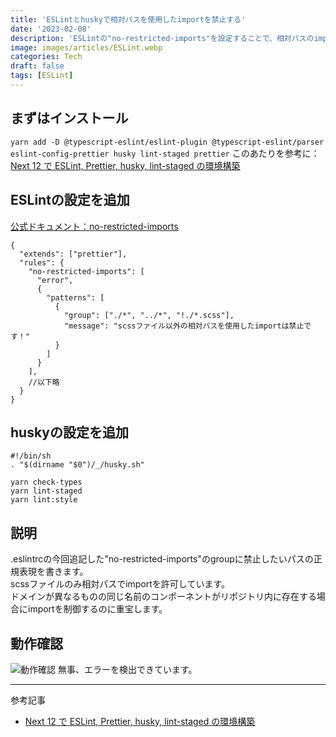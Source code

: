 ```yaml
---
title: 'ESLintとhuskyで相対パスを使用したimportを禁止する'
date: '2023-02-08'
description: 'ESLintの"no-restricted-imports"を設定することで、相対パスのimportを禁止する方法を解説。また、commit時にhuskyがチェックを行います。'
image: images/articles/ESLint.webp
categories: Tech
draft: false
tags: [ESLint]
---
```


## まずはインストール

`yarn add -D @typescript-eslint/eslint-plugin @typescript-eslint/parser eslint-config-prettier husky lint-staged prettier`
このあたりを参考に：[Next 12 で ESLint, Prettier, husky, lint-staged の環境構築](https://www.gaji.jp/blog/2021/12/16/8810/)

## ESLintの設定を追加

[公式ドキュメント：no-restricted-imports](https://eslint.org/docs/latest/rules/no-restricted-imports)

```text:.eslintrc
{
  "extends": ["prettier"],
  "rules": {
    "no-restricted-imports": [
      "error",
      {
        "patterns": [
          {
            "group": ["./*", "../*", "!./*.scss"],
            "message": "scssファイル以外の相対パスを使用したimportは禁止です！"
          }
        ]
      }
    ],
    //以下略
  }
}
```

## huskyの設定を追加

```text:.husky/pre-commit
#!/bin/sh
. "$(dirname "$0")/_/husky.sh"

yarn check-types
yarn lint-staged
yarn lint:style
```

## 説明
.eslintrcの今回追記した"no-restricted-imports"のgroupに禁止したいパスの正規表現を書きます。  
scssファイルのみ相対パスでimportを許可しています。  
ドメインが異なるものの同じ名前のコンポーネントがリポジトリ内に存在する場合にimportを制御するのに重宝します。

## 動作確認
![動作確認](/images/posts/disallow-relative-path.webp)
無事、エラーを検出できています。


---
参考記事
- [Next 12 で ESLint, Prettier, husky, lint-staged の環境構築](https://www.gaji.jp/blog/2021/12/16/8810/)